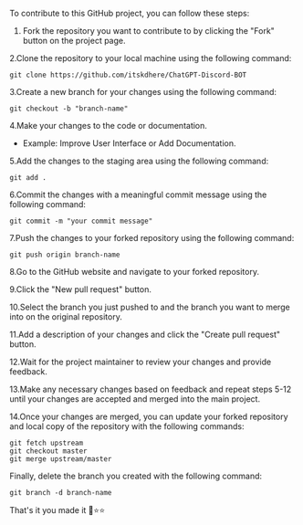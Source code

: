 To contribute to this GitHub project, you can follow these steps:

1. Fork the repository you want to contribute to by clicking the "Fork" button on the project page.

2.Clone the repository to your local machine using the following command:

```
git clone https://github.com/itskdhere/ChatGPT-Discord-BOT
```
3.Create a new branch for your changes using the following command:

```
git checkout -b "branch-name"
```
4.Make your changes to the code or documentation.
- Example: Improve User Interface or Add Documentation.

5.Add the changes to the staging area using the following command:
```
git add . 
```

6.Commit the changes with a meaningful commit message using the following command:
```
git commit -m "your commit message"
```
7.Push the changes to your forked repository using the following command:
```
git push origin branch-name
```
8.Go to the GitHub website and navigate to your forked repository.

9.Click the "New pull request" button.

10.Select the branch you just pushed to and the branch you want to merge into on the original repository.

11.Add a description of your changes and click the "Create pull request" button.

12.Wait for the project maintainer to review your changes and provide feedback.

13.Make any necessary changes based on feedback and repeat steps 5-12 until your changes are accepted and merged into the main project.

14.Once your changes are merged, you can update your forked repository and local copy of the repository with the following commands:

```
git fetch upstream
git checkout master
git merge upstream/master
```
Finally, delete the branch you created with the following command:
```
git branch -d branch-name
```
That's it you made it 🐣⭐⭐





